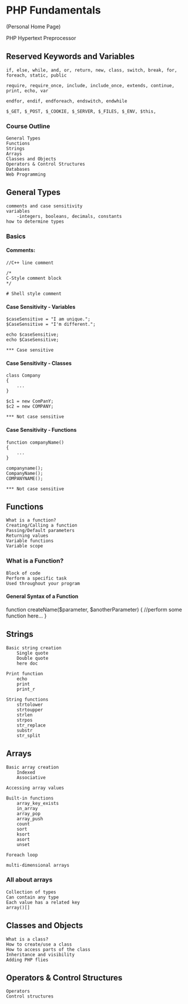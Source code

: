 # PHP Fundamentals

(Personal Home Page)

PHP Hypertext Preprocessor


## Reserved Keywords and Variables

    if, else, while, and, or, return, new, class, switch, break, for, foreach, static, public

    require, require_once, include, include_once, extends, continue, print, echo, var

    endfor, endif, endforeach, endswitch, endwhile

    $_GET, $_POST, $_COOKIE, $_SERVER, $_FILES, $_ENV, $this,

### Course Outline
    General Types
    Functions
    Strings
    Arrays
    Classes and Objects
    Operators & Control Structures
    Databases
    Web Programming

## General Types
    comments and case sensitivity
    variables
        -integers, booleans, decimals, constants
    how to determine types

### Basics

#### Comments:

    //C++ line comment

    /*
    C-Style comment block
    */

    # Shell style comment

#### Case Sensitivity - Variables

    $caseSensitive = "I am unique.";
    $CaseSensitive = "I'm different.";

    echo $caseSensitive;
    echo $CaseSensitive;

    *** Case sensitive

#### Case Sensitivity - Classes

    class Company
    {
        ...
    }

    $c1 = new ComPanY;
    $c2 = new COMPANY;

    *** Not case sensitive

#### Case Sensitivity - Functions

    function companyName()
    {
        ...
    }

    companyname();
    CompanyName();
    COMPANYNAME(); 

    *** Not case sensitive


## Functions
    What is a function?
    Creating/Calling a function
    Passing/Default parameters
    Returning values
    Variable functions
    Variable scope

### What is a Function?
    Block of code
    Perform a specific task
    Used throughout your program

#### General Syntax of a Function

function createName($parameter, $anotherParameter)
{
    //perform some function here...
}

## Strings
    Basic string creation
        Single quote
        Double quote
        here doc

    Print function
        echo
        print
        print_r

    String functions
        strtolower
        strtoupper
        strlen
        strpos
        str_replace
        substr
        str_split

## Arrays
    Basic array creation
        Indexed
        Associative

    Accessing array values

    Built-in functions
        array_key_exists
        in_array
        array_pop
        array_push
        count
        sort
        ksort
        asort
        unset
    
    Foreach loop

    multi-dimensional arrays

### All about arrays

    Collection of types
    Can contain any type
    Each value has a related key
    array()[]

## Classes and Objects

    What is a class?
    How to create/use a class
    How to access parts of the class
    Inheritance and visibility
    Adding PHP flies

## Operators & Control Structures

    Operators
    Control structures
    


